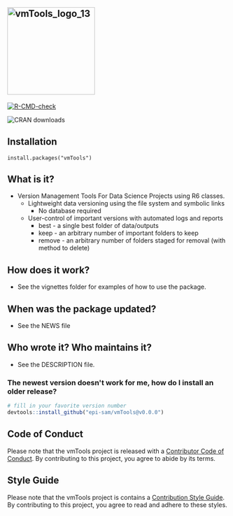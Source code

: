 
## <img width="200" height="200" alt="vmTools_logo_13" src="https://github.com/user-attachments/assets/8c745424-a466-41a3-b19e-adb7384c3e48" />

<!-- badges: start -->
[![R-CMD-check](https://github.com/epi-sam/vmTools/actions/workflows/R-CMD-check.yaml/badge.svg)](https://github.com/epi-sam/vmTools/actions/workflows/R-CMD-check.yaml)

![CRAN downloads](https://cranlogs.r-pkg.org/badges/grand-total/vmTools)
<!-- badges: end -->

## Installation

```
install.packages("vmTools")
```



## What is it?

- Version Management Tools For Data Science Projects using R6 classes.
   - Lightweight data versioning using the file system and symbolic links
      - No database required
   - User-control of important versions with automated logs and reports
      - best   - a single best folder of data/outputs
      - keep   - an arbitrary number of important folders to keep
      - remove - an arbitrary number of folders staged for removal (with method to delete)



## How does it work?

- See the vignettes folder for examples of how to use the package.



## When was the package updated?

- See the NEWS file



## Who wrote it?  Who maintains it?

- See the DESCRIPTION file.




### The newest version doesn't work for me, how do I install an older release?

```r
# fill in your favorite version number
devtools::install_github("epi-sam/vmTools@v0.0.0")
```

## Code of Conduct

Please note that the vmTools project is released with a [Contributor Code of Conduct](https://contributor-covenant.org/version/2/1/CODE_OF_CONDUCT.html). By contributing to this project, you agree to abide by its terms.



## Style Guide

Please note that the vmTools project is contains a [Contribution Style Guide](https://github.com/epi-sam/vmTools/blob/main/.github/CONTRIBUTING.md). By contributing to this project, you agree to read and adhere to these styles.

  
